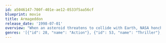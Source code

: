 ```yaml
---
id: a5046147-700f-401e-ae12-0533f5aa56cf
blueprint: movie
title: Armageddon
release_date: '1998-07-01'
overview: "When an asteroid threatens to collide with Earth, NASA honcho Dan Truman determines the only way to stop it is to drill into its surface and detonate a nuclear bomb. This leads him to renowned driller Harry Stamper, who agrees to helm the dangerous space mission provided he can bring along his own hotshot crew. Among them is the cocksure A.J. who Harry thinks isn't good enough for his daughter, until the mission proves otherwise."
genres: '[{"id": 28, "name": "Action"}, {"id": 53, "name": "Thriller"}, {"id": 878, "name": "Science Fiction"}, {"id": 12, "name": "Adventure"}]'
---
```

